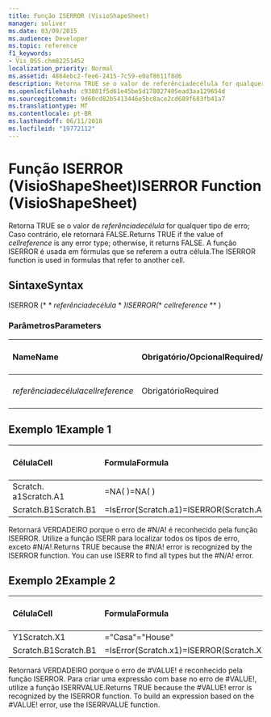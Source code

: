 ```yaml
---
title: Função ISERROR (VisioShapeSheet)
manager: soliver
ms.date: 03/09/2015
ms.audience: Developer
ms.topic: reference
f1_keywords:
- Vis_DSS.chm82251452
localization_priority: Normal
ms.assetid: 4864ebc2-fee6-2415-7c59-e0af8611f8d6
description: Retorna TRUE se o valor de referênciadecélula for qualquer tipo de erro; Caso contrário, ele retornará FALSE. A função ISERROR é usada em fórmulas que se referem a outra célula.
ms.openlocfilehash: c93801f5d61e45be5d178027405ead3aa129654d
ms.sourcegitcommit: 9d60cd82b5413446e5bc8ace2cd689f683fb41a7
ms.translationtype: MT
ms.contentlocale: pt-BR
ms.lasthandoff: 06/11/2018
ms.locfileid: "19772112"
---
```

# <a name="iserror-function-visioshapesheet"></a><span data-ttu-id="321e7-104">Função ISERROR (VisioShapeSheet)</span><span class="sxs-lookup"><span data-stu-id="321e7-104">ISERROR Function (VisioShapeSheet)</span></span>

<span data-ttu-id="321e7-105">Retorna TRUE se o valor de _referênciadecélula_ for qualquer tipo de erro; Caso contrário, ele retornará FALSE.</span><span class="sxs-lookup"><span data-stu-id="321e7-105">Returns TRUE if the value of  _cellreference_ is any error type; otherwise, it returns FALSE.</span></span> <span data-ttu-id="321e7-106">A função ISERROR é usada em fórmulas que se referem a outra célula.</span><span class="sxs-lookup"><span data-stu-id="321e7-106">The ISERROR function is used in formulas that refer to another cell.</span></span> 
  
## <a name="syntax"></a><span data-ttu-id="321e7-107">Sintaxe</span><span class="sxs-lookup"><span data-stu-id="321e7-107">Syntax</span></span>

<span data-ttu-id="321e7-108">ISERROR (* * *referênciadecélula* * *)</span><span class="sxs-lookup"><span data-stu-id="321e7-108">ISERROR(** *cellreference* ** )</span></span> 
  
### <a name="parameters"></a><span data-ttu-id="321e7-109">Parâmetros</span><span class="sxs-lookup"><span data-stu-id="321e7-109">Parameters</span></span>

|<span data-ttu-id="321e7-110">**Name**</span><span class="sxs-lookup"><span data-stu-id="321e7-110">**Name**</span></span>|<span data-ttu-id="321e7-111">**Obrigatório/Opcional**</span><span class="sxs-lookup"><span data-stu-id="321e7-111">**Required/Optional**</span></span>|<span data-ttu-id="321e7-112">**Tipo de dados**</span><span class="sxs-lookup"><span data-stu-id="321e7-112">**Data Type**</span></span>|<span data-ttu-id="321e7-113">**Descrição**</span><span class="sxs-lookup"><span data-stu-id="321e7-113">**Description**</span></span>|
|:-----|:-----|:-----|:-----|
| <span data-ttu-id="321e7-114">_referênciadecélula_</span><span class="sxs-lookup"><span data-stu-id="321e7-114">_cellreference_</span></span> <br/> |<span data-ttu-id="321e7-115">Obrigatório</span><span class="sxs-lookup"><span data-stu-id="321e7-115">Required</span></span>  <br/> |<span data-ttu-id="321e7-116">**String**</span><span class="sxs-lookup"><span data-stu-id="321e7-116">**String**</span></span> <br/> |<span data-ttu-id="321e7-117">Referência a uma célula.</span><span class="sxs-lookup"><span data-stu-id="321e7-117">Reference to a cell.</span></span>  <br/> |
   
## <a name="example-1"></a><span data-ttu-id="321e7-118">Exemplo 1</span><span class="sxs-lookup"><span data-stu-id="321e7-118">Example 1</span></span>

|<span data-ttu-id="321e7-119">**Célula**</span><span class="sxs-lookup"><span data-stu-id="321e7-119">**Cell**</span></span>|<span data-ttu-id="321e7-120">**Formula**</span><span class="sxs-lookup"><span data-stu-id="321e7-120">**Formula**</span></span>|<span data-ttu-id="321e7-121">**Valor retornado**</span><span class="sxs-lookup"><span data-stu-id="321e7-121">**Value returned**</span></span>|
|:-----|:-----|:-----|
|<span data-ttu-id="321e7-122">Scratch. a1</span><span class="sxs-lookup"><span data-stu-id="321e7-122">Scratch.A1</span></span>  <br/> |<span data-ttu-id="321e7-123">=NA( )</span><span class="sxs-lookup"><span data-stu-id="321e7-123">=NA( )</span></span>  <br/> |<span data-ttu-id="321e7-124">#N/A!</span><span class="sxs-lookup"><span data-stu-id="321e7-124">#N/A!</span></span>  <br/> |
|<span data-ttu-id="321e7-125">Scratch.B1</span><span class="sxs-lookup"><span data-stu-id="321e7-125">Scratch.B1</span></span>  <br/> |<span data-ttu-id="321e7-126">=IsError(Scratch.a1)</span><span class="sxs-lookup"><span data-stu-id="321e7-126">=ISERROR(Scratch.A1)</span></span>  <br/> |<span data-ttu-id="321e7-127">VERDADEIRO</span><span class="sxs-lookup"><span data-stu-id="321e7-127">TRUE</span></span>  <br/> |
   
<span data-ttu-id="321e7-p103">Retornará VERDADEIRO porque o erro de #N/A! é reconhecido pela função ISERROR. Utilize a função ISERR para localizar todos os tipos de erro, exceto #N/A!.</span><span class="sxs-lookup"><span data-stu-id="321e7-p103">Returns TRUE because the #N/A! error is recognized by the ISERROR function. You can use ISERR to find all types but the #N/A! error.</span></span>
  
## <a name="example-2"></a><span data-ttu-id="321e7-132">Exemplo 2</span><span class="sxs-lookup"><span data-stu-id="321e7-132">Example 2</span></span>

|<span data-ttu-id="321e7-133">**Célula**</span><span class="sxs-lookup"><span data-stu-id="321e7-133">**Cell**</span></span>|<span data-ttu-id="321e7-134">**Formula**</span><span class="sxs-lookup"><span data-stu-id="321e7-134">**Formula**</span></span>|<span data-ttu-id="321e7-135">**Valor retornado**</span><span class="sxs-lookup"><span data-stu-id="321e7-135">**Value returned**</span></span>|
|:-----|:-----|:-----|
|<span data-ttu-id="321e7-136">Y1</span><span class="sxs-lookup"><span data-stu-id="321e7-136">Scratch.X1</span></span>  <br/> |<span data-ttu-id="321e7-137">="Casa"</span><span class="sxs-lookup"><span data-stu-id="321e7-137">="House"</span></span>  <br/> |<span data-ttu-id="321e7-138">#VALUE!</span><span class="sxs-lookup"><span data-stu-id="321e7-138">#VALUE!</span></span>  <br/> |
|<span data-ttu-id="321e7-139">Scratch.B1</span><span class="sxs-lookup"><span data-stu-id="321e7-139">Scratch.B1</span></span>  <br/> |<span data-ttu-id="321e7-140">=IsError(Scratch.x1)</span><span class="sxs-lookup"><span data-stu-id="321e7-140">=ISERROR(Scratch.X1)</span></span>  <br/> |<span data-ttu-id="321e7-141">VERDADEIRO</span><span class="sxs-lookup"><span data-stu-id="321e7-141">TRUE</span></span>  <br/> |
   
<span data-ttu-id="321e7-p104">Retornará VERDADEIRO porque o erro de #VALUE! é reconhecido pela função ISERROR. Para criar uma expressão com base no erro de #VALUE!, utilize a função ISERRVALUE.</span><span class="sxs-lookup"><span data-stu-id="321e7-p104">Returns TRUE because the #VALUE! error is recognized by the ISERROR function. To build an expression based on the #VALUE! error, use the ISERRVALUE function.</span></span>
  

